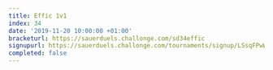 ```yaml
---
title: Effic 1v1
index: 34
date: '2019-11-20 10:00:00 +01:00'
bracketurl: https://sauerduels.challonge.com/sd34effic
signupurl: https://sauerduels.challonge.com/tournaments/signup/LSsqFPwWDL
completed: false
---
```

